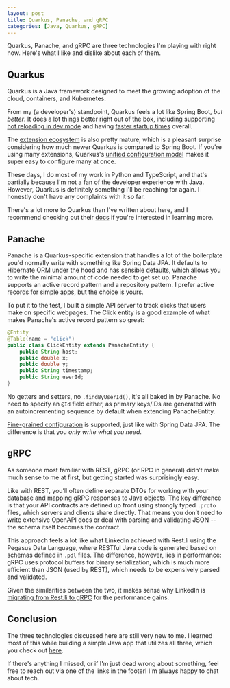 ```yaml
---
layout: post
title: Quarkus, Panache, and gRPC
categories: [Java, Quarkus, gRPC]
---
```


Quarkus, Panache, and gRPC are three technologies I'm playing with right now. Here's what I like
and dislike about each of them.

## Quarkus

Quarkus is a Java framework designed to meet the growing adoption of the cloud, containers, and Kubernetes.

From my (a developer's) standpoint, Quarkus feels a lot like Spring Boot, _but better_. It does a lot things
better right out of the box, including supporting
[hot reloading in dev mode](https://quarkus.io/guides/maven-tooling#dev-mode) and
having [faster startup times](https://quarkus.io/performance/) overall.

The [extension ecosystem](https://quarkus.io/extensions/) is also pretty mature, which is a pleasant
surprise considering how much newer Quarkus is compared to Spring Boot. If you're using many extensions,
Quarkus's [unified configuration model](https://quarkus.io/guides/datasource) makes it super easy to
configure many at once.

These days, I do most of my work in Python and TypeScript, and that's partially because I'm not a fan
of the developer experience with Java. However, Quarkus is definitely something I'll be reaching for
again. I honestly don't have any complaints with it so far.

There's a lot more to Quarkus than I've written about here, and I recommend checking out their
[docs](https://quarkus.io/about/) if you're interested in learning more.

## Panache

Panache is a Quarkus-specific extension that handles a lot of the boilerplate you'd normally write with
something like Spring Data JPA. It defaults to Hibernate ORM under the hood and has sensible defaults, which
allows you to write the minimal amount of code needed to get set up. Panache supports an active record
pattern and a repository pattern. I prefer active records for simple apps, but the choice is yours.

To put it to the test, I built a simple API server to track clicks that users make on specific webpages.
The Click entity is a good example of what makes Panache's active record pattern so great:

```java
@Entity
@Table(name = "click")
public class ClickEntity extends PanacheEntity {
    public String host;
    public double x;
    public double y;
    public String timestamp;
    public String userId;
}
```

No getters and setters, no `.findByUserId()`, it's all baked in by Panache. No need to specify
an `@Id` field either, as primary keys/IDs are generated with an autoincrementing sequence by default
when extending PanacheEntity.

[Fine-grained configuration](https://quarkus.io/guides/hibernate-orm-panache#adding-entity-methods) is
supported, just like with Spring Data JPA. The difference is that you _only write what you need_.

## gRPC

As someone most familiar with REST, gRPC (or RPC in general) didn’t make much sense to me at first, but
getting started was surprisingly easy.

Like with REST, you’ll often define separate DTOs for working with your database and mapping gRPC responses
to Java objects. The key difference is that your API contracts are defined up front using strongly typed
`.proto` files, which servers and clients share directly. That means you don’t need to write extensive
OpenAPI docs or deal with parsing and validating JSON -- the schema itself becomes the contract.

This approach feels a lot like what LinkedIn achieved with Rest.li using the Pegasus Data Language,
where RESTful Java code is generated based on schemas defined in `.pdl` files. The difference, however,
lies in performance: gRPC uses protocol buffers for binary serialization, which is much more efficient
than JSON (used by REST), which needs to be expensively parsed and validated.

Given the similarities between the two, it makes sense why LinkedIn is
[migrating from Rest.li to gRPC](https://www.infoq.com/presentations/grpc-restli/) for the performance gains.

## Conclusion

The three technologies discussed here are still very new to me. I learned most of this while building
a simple Java app that utilizes all three, which you check out
[here](https://github.com/azn-abel/click-tracker-grpc/tree/main).

If there's anything I missed, or if I'm just dead wrong about something, feel free to reach out via one of
the links in the footer! I'm always happy to chat about tech.
